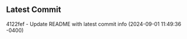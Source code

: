 
## Latest Commit
4122fef - Update README with latest commit info (2024-09-01 11:49:36 -0400) <Yunxi-Zhou>
